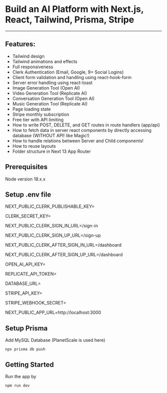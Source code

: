 # Build an AI Platform with Next.js, React, Tailwind, Prisma, Stripe
___

## Features:

+ Tailwind design
+ Tailwind animations and effects
+ Full responsiveness
+ Clerk Authentication (Email, Google, 9+ Social Logins)
+ Client form validation and handling using react-hook-form
+ Server error handling using react-toast
+ Image Generation Tool (Open AI)
+ Video Generation Tool (Replicate AI)
+ Conversation Generation Tool (Open AI)
+ Music Generation Tool (Replicate AI)
+ Page loading state
+ Stripe monthly subscription
+ Free tier with API limiting
+ How to write POST, DELETE, and GET routes in route handlers (app/api)
+ How to fetch data in server react components by directly accessing database (WITHOUT API! like Magic!)
+ How to handle relations between Server and Child components!
+ How to reuse layouts
+ Folder structure in Next 13 App Router

## Prerequisites

Node version 18.x.x

## Setup .env file

NEXT_PUBLIC_CLERK_PUBLISHABLE_KEY=

CLERK_SECRET_KEY=

NEXT_PUBLIC_CLERK_SIGN_IN_URL=/sign-in

NEXT_PUBLIC_CLERK_SIGN_UP_URL=/sign-up

NEXT_PUBLIC_CLERK_AFTER_SIGN_IN_URL=/dashboard

NEXT_PUBLIC_CLERK_AFTER_SIGN_UP_URL=/dashboard

OPEN_AI_API_KEY=

REPLICATE_API_TOKEN=

DATABASE_URL=

STRIPE_API_KEY=

STRIPE_WEBHOOK_SECRET=

NEXT_PUBLIC_APP_URL=http://localhost:3000

## Setup Prisma
Add MySQL Database (PlanetScale is used here)

```npx prisma db push```

## Getting Started

Run the app by

```bash
npm run dev

```
